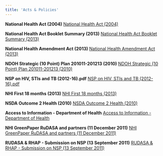 ```yaml
---
title: 'Acts & Policies'
---
```

**National Health Act (2004)**
[National Health Act (2004)](/pdfs/acts-policies/1.%20national%20health%20act%202004.pdf)

**National Health Act Booklet Summary (2013)**
[National Health Act Booklet Summary (2013)](/pdfs/acts-policies/2.%20National%20Health%20Act%20Booklet_Summary%202013.pdf)

**National Health Amendment Act (2013)**
[National Health Amendment Act (2013)](/pdfs/acts-policies/3.%20National%20Health%20Amendment%20Act%202013.pdf)

**NDOH Strategic (10 Point) Plan 201011-201213 (2010)**
[NDOH Strategic (10 Point) Plan 201011-201213 (2010)](/pdfs/acts-policies/4.%20NDOH%20Strategic%20Plan%20201011-201213%20(2010)(10%20Point%20Plan).pdf)

**NSP on HIV, STIs and TB (2012-16).pdf**
[NSP on HIV, STIs and TB (2012-16).pdf](/pdfs/acts-policies/5.%20NSP%20on%20HIV,%20STIs%20and%20TB%202012%20-16%20(full).pdf)

**NHI First 18 months (2013)**
[NHI First 18 months (2013)](/pdfs/acts-policies/6.%20NHI%20First%2018%20months%202013.pdf)

**NSDA Outcome 2 Health (2010)**
[NSDA Outcome 2 Health (2010)](/pdfs/acts-policies/7.%20NSDA%20Outcome%202%20Health%202010.pdf)

**Access to Information - Department of Health**
[Access to Information - Department of Health](/pdfs/acts-policies/Access%20to%20Information_Department%20of%20Health.pdf)

**NHI GreenPaper RuDASA and partners (11 December 2011)**
[NHI GreenPaper RuDASA and partners (11 December 2011)](/pdfs/acts-policies/NHI_GreenPaper-RuDASA%20and%20partners_11%20December%202011.pdf)

**RUDASA & RHAP - Submission on NSP (13 September 2011)**
[RUDASA & RHAP - Submission on NSP (13 September 2011)](/pdfs/acts-policies/RUDASA_RHAP-submission-on-NSP-Draft-Zero_13-September-20111%20(1).pdf)

<!--
    This is a comment and is not displayed on the website. Do not alter this text between arrows (->).
    To change the content in this file, simply retype/ copy+paste any text above, as you would in a normal text file/ word document.

    Do not change the "title:" title, or the ---. Only change the text inside '' for that section.

    The text surrounded by double  stars ( ** ) with no spaces shows bold text. 

    PDF of a resorce page:
    [Resource Title](/pdfs/resource-page.pdf)

    Please refer to the "HOW TO USE" or "HOW TO USE SHORT" files for more information.
 -->